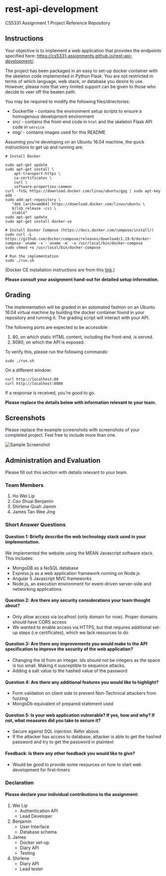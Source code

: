 # rest-api-development

CS5331 Assignment 1 Project Reference Repository

## Instructions

Your objective is to implement a web application that provides the endpoints
specified here: https://cs5331-assignments.github.io/rest-api-development/.

The project has been packaged in an easy to set-up docker container with the
skeleton code implemented in Python Flask. You are not restricted in terms of
which language, web stack, or database you desire to use. However, please note
that very limited support can be given to those who decide to veer off the
beaten path.

You may be required to modify the following files/directories:

- Dockerfile - contains the environment setup scripts to ensure a homogenous
  development environment
- src/ - contains the front-end code in `html` and the skeleton Flask API code
  in `service`
- img/ - contains images used for this README

Assuming you're developing on an Ubuntu 16.04 machine, the quick instructions
to get up and running are:

```
# Install Docker

sudo apt-get update
sudo apt-get install \
    apt-transport-https \
    ca-certificates \
    curl \
    software-properties-common
curl -fsSL https://download.docker.com/linux/ubuntu/gpg | sudo apt-key add -
sudo add-apt-repository \
   "deb [arch=amd64] https://download.docker.com/linux/ubuntu \
   $(lsb_release -cs) \
   stable"
sudo apt-get update
sudo apt-get install docker-ce

# Install Docker Compose (https://docs.docker.com/compose/install/)
sudo curl -L https://github.com/docker/compose/releases/download/1.19.0/docker-compose-`uname -s`-`uname -m` -o /usr/local/bin/docker-compose
sudo chmod +x /usr/local/bin/docker-compose

# Run the implementation
sudo ./run.sh
```

(Docker CE installation instructions are from this
[link](https://docs.docker.com/install/linux/docker-ce/ubuntu/#install-using-the-repository).)

**Please consult your assignment hand-out for detailed setup information.**

## Grading

The implementation will be graded in an automated fashion on an Ubuntu 16.04
virtual machine by building the docker container found in your repository and
running it. The grading script will interact with your API.

The following ports are expected to be accessible:

1. 80, on which static HTML content, including the front-end, is served.
2. 8080, on which the API is exposed.

To verify this, please run the following commands:

```
sudo ./run.sh
```

On a different window:

```
curl http://localhost:80
curl http://localhost:8080
```

If a response is received, you're good to go.

**Please replace the details below with information relevant to your team.**

## Screenshots

Please replace the example screenshots with screenshots of your completed
project. Feel free to include more than one.

![Sample Screenshot](./img/samplescreenshot.png)

## Administration and Evaluation

Please fill out this section with details relevant to your team.

### Team Members

1. Ho Wei Lip
2. Cao Shuai Benjamin
3. Shirlene Quah Jiamin
4. James Tan Wee Jing

### Short Answer Questions

#### Question 1: Briefly describe the web technology stack used in your implementation.

We implemented the website using the MEAN Javascript software stack. This includes:
 - MongoDB as a NoSQL database
 - Express.js as a web application framework running on Node.js
 - Angular 5 Javascript MVC frameworks
 - Node.js, an execution environment for event-driven server-side and networking applications

#### Question 2: Are there any security considerations your team thought about?

 - Only allow access via localhost (only domain for now). Proper domains should have CORS access
 - We wanted to enable access via HTTPS, but that requires additional set-up steps (i.e certificates), which we lack resources to do

#### Question 3: Are there any improvements you would make to the API specification to improve the security of the web application?

 - Changing the id from an integer. Ids should not be integers as the space is too small. Making it susceptible to sequence attacks.
 - Adding a salt value to the hashed value of the password

#### Question 4: Are there any additional features you would like to highlight?

 - Form validation on client side to prevent Non-Technical attackers from fuzzing
 - MongoDb equivalent of prepared statement used

#### Question 5: Is your web application vulnerable? If yes, how and why? If not, what measures did you take to secure it?

 - Secure against SQL injection. Refer above.
 - If the attacker has access to database, attacker is able to get the hashed password and try to get the password in plaintext

#### Feedback: Is there any other feedback you would like to give?

 - Would be good to provide some resources on how to start web development for first-timers

### Declaration

#### Please declare your individual contributions to the assignment:

1. Wei Lip
    - Authentication API
    - Lead Developer
2. Benjamin
    - User Interface
    - Database schema
3. James
    - Docker set-up
    - Diary API
    - Testing
4. Shirlene
    - Diary API
    - Lead tester

